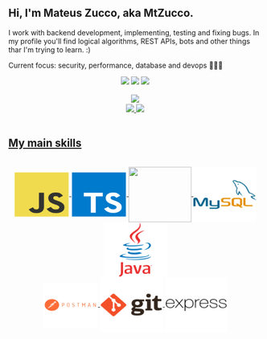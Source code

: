 ## Hi, I'm Mateus Zucco, aka MtZucco.
I work with backend development, implementing, testing and fixing bugs. In my profile you'll find logical algorithms, REST APIs, bots and other things thar I'm trying to learn. :)


Current focus: security, performance, database and devops 🚀🚀🚀

<div align="center">
  <a href="https://www.linkedin.com/in/mateus-zucco-4878361b7/" target="_blank"><img src="https://img.shields.io/badge/-LinkedIn-blue?style=flat&logo=Linkedin&logoColor=white&link=" target="_blank"></a>
   <a href="mailto:zucco.developer@gmail.com" target="_blank"><img src="https://img.shields.io/badge/-Gmail-c14438?style=flat&logo=Gmail&logoColor=white&link=" target="_blank"></a>
   <a href="https://www.instagram.com/mtzucco/" target="_blank"><img src="https://img.shields.io/badge/-Instagram-C13584?style=flat&labelColor=C13584&logo=instagram&logoColor=white&link=" target="_blank"></a>
</div>
 
 <br>
 
<div align="center">
  <a href="https://github.com/MateusZucco">
  <img src="https://github-readme-stats.vercel.app/api?username=MateusZucco&show_icons=true&theme=dark&include_all_commits=true&count_private=true&hide=issues"/>
  <br>
  <img src="https://github-readme-stats.vercel.app/api/top-langs/?username=MateusZucco&layout=donut-vertical&langs_count=5&theme=dark"/>
  <img src="[(https://github-readme-stats.vercel.app/api/wakatime?username=MateusZucco)](https://github.com/anuraghazra/github-readme-stats)"/>
</div>

<br>
 
## My main skills
<div style="display: inline_block" align="center"><br>
  <img align="center"  height="90" width="110" src="https://raw.githubusercontent.com/devicons/devicon/master/icons/javascript/javascript-original.svg">
  <img align="center"  height="90" width="110" src="https://raw.githubusercontent.com/devicons/devicon/master/icons/typescript/typescript-original.svg">
  <img align="center" height="110" width="125" src="https://cdn.jsdelivr.net/gh/devicons/devicon/icons/nodejs/nodejs-original-wordmark.svg">
  <img align="center" height="110" width="125" src="https://raw.githubusercontent.com/devicons/devicon/master/icons/mysql/mysql-original-wordmark.svg">
  <img align="center" height="110" width="125" src="https://raw.githubusercontent.com/devicons/devicon/master/icons/java/java-original-wordmark.svg">
  <br>
  <img align="center" height="90" width="110" src="https://raw.githubusercontent.com/devicons/devicon/master/icons/postman/postman-original-wordmark.svg">
  <img align="center" height="110" width="125" src="https://raw.githubusercontent.com/devicons/devicon/master/icons/git/git-original-wordmark.svg">
  <img align="center" height="110" width="125" src="https://raw.githubusercontent.com/devicons/devicon/master/icons/express/express-original-wordmark.svg">
</div>
  
<br>
